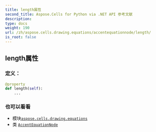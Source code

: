 ```yaml
---
title: length属性
second_title: Aspose.Cells for Python via .NET API 参考文献
description:
type: docs
weight: 190
url: /zh/aspose.cells.drawing.equations/accentequationnode/length/
is_root: false
---
```

## length属性
### 定义：
```python
@property
def length(self):
    ...
```

### 也可以看看
* 模块[`aspose.cells.drawing.equations`](../../)
* 类 [`AccentEquationNode`](/cells/python-net/zh/aspose.cells.drawing.equations/accentequationnode)
